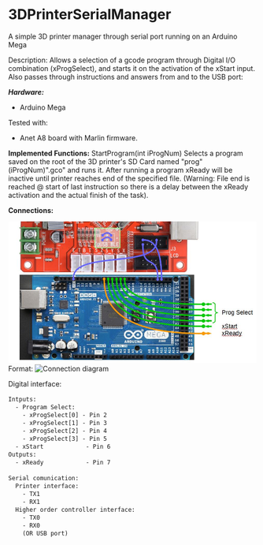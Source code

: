 # 3DPrinterSerialManager
A simple 3D printer manager through serial port running on an Arduino Mega

Description: Allows a selection of a gcode program through Digital I/O combination (xProgSelect), and starts it on the activation of the xStart input.
Also passes through instructions and answers from and to the USB port:

__*Hardware:*__
 - Arduino Mega
 
 Tested with:
   - Anet A8 board with Marlin firmware.

__Implemented Functions:__
  StartProgram(int iProgNum)
    Selects a program saved on the root of the 3D printer's SD Card named "prog"(iProgNum)".gco" and runs it.
    After running a program xReady will be inactive until printer reaches end of the specified file.
    (Warning: File end is reached @ start of last instruction so there is a delay between the xReady activation and the actual finish of the task).
 
 

__Connections:__

![Connection diagram](ArduinoMegaAnetA8Serial.JPG)
Format: ![Connection diagram](https://github.com/Fernandoantvf/3DPrinterSerialManager/blob/master/ArduinoMegaAnetA8Serial.JPG)
 
  Digital interface:
  
    Intputs:
      - Program Select:
        - xProgSelect[0] - Pin 2
        - xProgSelect[1] - Pin 3
        - xProgSelect[2] - Pin 4
        - xProgSelect[3] - Pin 5
      - xStart            - Pin 6
    Outputs:
      - xReady            - Pin 7
    
    Serial comunication:
      Printer interface:
        - TX1
        - RX1
      Higher order controller interface:
        - TX0
        - RX0
        (OR USB port)
 
